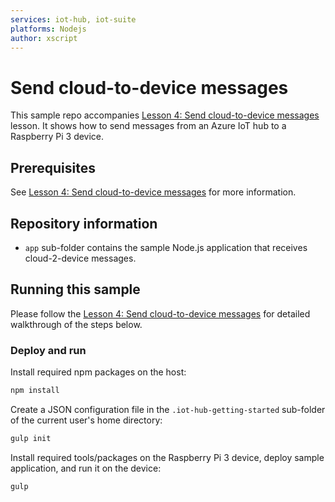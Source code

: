 ```yaml
---
services: iot-hub, iot-suite
platforms: Nodejs
author: xscript
---
```


# Send cloud-to-device messages
This sample repo accompanies [Lesson 4: Send cloud-to-device messages](https://azure.microsoft.com/en-us/documentation/articles/iot-hub-raspberry-pi-kit-node-lesson4-send-cloud-to-device-messages/) lesson. It shows how to send messages from an Azure IoT hub to a Raspberry Pi 3 device.

## Prerequisites
See [Lesson 4: Send cloud-to-device messages](https://azure.microsoft.com/en-us/documentation/articles/iot-hub-raspberry-pi-kit-node-lesson4-send-cloud-to-device-messages/) for more information.

## Repository information
- `app` sub-folder contains the sample Node.js application that receives cloud-2-device messages.

## Running this sample
Please follow the [Lesson 4: Send cloud-to-device messages](https://azure.microsoft.com/en-us/documentation/articles/iot-hub-raspberry-pi-kit-node-lesson4-send-cloud-to-device-messages/) for detailed walkthrough of the steps below.

### Deploy and run

Install required npm packages on the host:
```bash
npm install
```
Create a JSON configuration file in the `.iot-hub-getting-started` sub-folder of the current user's home directory:
```bash
gulp init
```

Install required tools/packages on the Raspberry Pi 3 device, deploy sample application, and run it on the device:
```bash
gulp
```